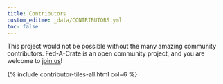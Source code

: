 ```yaml
---
title: Contributors
custom_editme: _data/CONTRIBUTORS.yml
toc: false
---
```


This project would not be possible without the many amazing community contributors. Fed-A-Crate is an open community project, and you are welcome to [join us](how_to_contribute)!

{% include contributor-tiles-all.html col=6 %}
